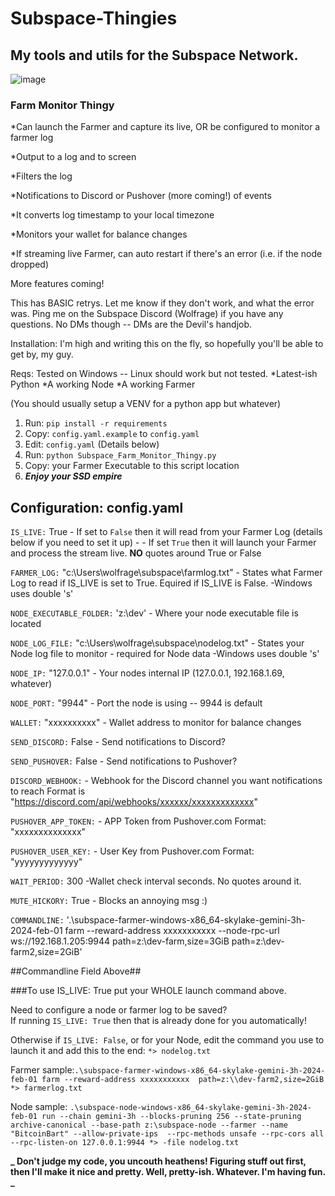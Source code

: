 # Subspace-Thingies

## My tools and utils for the Subspace Network.

![image](https://github.com/wolfrage76/Subspace-Thingies/assets/75458290/8834e8a3-5001-4cea-9db2-4117cfffcaaa)

### Farm Monitor Thingy

*Can launch the Farmer and capture its live, OR be configured to monitor a farmer log

*Output to a log and to screen

*Filters the log

*Notifications to Discord or Pushover (more coming!) of events

*It converts log timestamp to your local timezone

*Monitors your wallet for balance changes

*If streaming live Farmer, can auto restart if there's an error (i.e. if the node dropped)

More features coming!

This has BASIC retrys. Let me know if they don't work, and what the error was.
Ping me on the Subspace Discord (Wolfrage) if you have any questions. No DMs though -- DMs are the Devil's handjob.

Installation:
I'm high and writing this on the fly, so hopefully you'll be able to get by, my guy.

Reqs: Tested on Windows -- Linux should work but not tested.
*Latest-ish Python
*A working Node
*A working Farmer

(You should usually setup a VENV for a python app but whatever)

1. Run: `pip install -r requirements`
2. Copy: `config.yaml.example` to `config.yaml`
3. Edit: `config.yaml` (Details below)
4. Run: `python Subspace_Farm_Monitor_Thingy.py`
5. Copy: your Farmer Executable to this script location
6. ***Enjoy your SSD empire***

## Configuration: config.yaml
`IS_LIVE:` True         - If set to `False` then it will read from your Farmer Log (details below if you need to set it up)
           -            - If set `True` then it will launch your Farmer and process the stream live. 
                         **NO** quotes around True or False

`FARMER_LOG:` "c:\\Users\\wolfrage\\subspace\\farmlog.txt" - States what Farmer Log to read if IS_LIVE is set to True.  Equired if IS_LIVE is False.
                       -Windows uses double \'s'

`NODE_EXECUTABLE_FOLDER:` 'z:\\dev' - Where your node executable file is located

`NODE_LOG_FILE:` "c:\\Users\\wolfrage\\subspace\\nodelog.txt" - States your Node log file to monitor - required for Node data 
                        -Windows uses double \'s'                       

`NODE_IP:` "127.0.0.1"  - Your nodes internal IP (127.0.0.1, 192.168.1.69, whatever)

`NODE_PORT:` "9944"     - Port the node is using -- 9944 is default

`WALLET:`  "xxxxxxxxxx" - Wallet address to monitor for balance changes

`SEND_DISCORD:` False   - Send notifications to Discord?

`SEND_PUSHOVER:` False  - Send notifications to Pushover?

`DISCORD_WEBHOOK:`      - Webhook for the Discord channel you want notifications to reach
                                 Format is "https://discord.com/api/webhooks/xxxxxx/xxxxxxxxxxxxx"
                             
                             
`PUSHOVER_APP_TOKEN:`     - APP Token from Pushover.com  Format: "xxxxxxxxxxxxxx"

`PUSHOVER_USER_KEY:`      - User Key from Pushover.com Format: "yyyyyyyyyyyyy"


`WAIT_PERIOD:` 300        -Wallet check interval seconds.  No quotes around it.

`MUTE_HICKORY:` True      - Blocks an annoying msg :)


`COMMANDLINE:` '.\subspace-farmer-windows-x86_64-skylake-gemini-3h-2024-feb-01 farm --reward-address xxxxxxxxxxx --node-rpc-url ws://192.168.1.205:9944 path=z:\\dev-farm,size=3GiB path=z:\\dev-farm2,size=2GiB'

##Commandline Field Above##

###To use IS_LIVE: True  put your WHOLE launch command above.   

Need to configure a node or farmer log to be saved?  
If running `IS_LIVE: True` then that is already done for you automatically!

Otherwise if `IS_LIVE: False`, or for your Node, edit the command you use to launch it and add this to the end: `*> nodelog.txt`

Farmer sample:```.\subspace-farmer-windows-x86_64-skylake-gemini-3h-2024-feb-01 farm --reward-address xxxxxxxxxxx  path=z:\\dev-farm2,size=2GiB *> farmerlog.txt```

Node sample: ``` .\subspace-node-windows-x86_64-skylake-gemini-3h-2024-feb-01 run --chain gemini-3h --blocks-pruning 256 --state-pruning archive-canonical --base-path z:\subspace-node --farmer --name "BitcoinBart" --allow-private-ips  --rpc-methods unsafe --rpc-cors all --rpc-listen-on 127.0.0.1:9944 *> -file nodelog.txt	```


**_ Don't judge my code, you uncouth heathens! Figuring stuff out first, then I'll make it nice and pretty. Well, pretty-ish. Whatever. I'm having fun. _**
